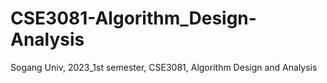 # CSE3081-Algorithm_Design-Analysis
Sogang Univ, 2023_1st semester, CSE3081, Algorithm Design and Analysis
